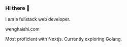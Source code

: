 ### Hi there 👋
I am a fullstack web developer.

wenghaishi.com

Most proficient with Nextjs. Currently exploring Golang.
